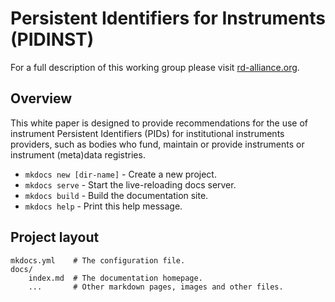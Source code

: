 # Persistent Identifiers for Instruments (PIDINST)

For a full description of this working group please visit [rd-alliance.org](https://www.rd-alliance.org/groups/persistent-identification-instruments-wg).

## Overview


This white paper is designed to provide recommendations for the use of instrument Persistent Identifiers (PIDs) for institutional instruments providers, such as bodies who fund, maintain or provide instruments or instrument (meta)data registries. 











* `mkdocs new [dir-name]` - Create a new project.
* `mkdocs serve` - Start the live-reloading docs server.
* `mkdocs build` - Build the documentation site.
* `mkdocs help` - Print this help message.

## Project layout

    mkdocs.yml    # The configuration file.
    docs/
        index.md  # The documentation homepage.
        ...       # Other markdown pages, images and other files.
